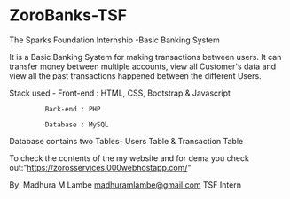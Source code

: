 # ZoroBanks-TSF
The Sparks Foundation Internship -Basic Banking System

It is a Basic Banking System for making transactions between users. It can transfer money between multiple accounts, view all Customer's data and view all the past transactions happened between the different Users.

Stack used - Front-end : HTML, CSS, Bootstrap & Javascript 

             Back-end : PHP
             
             Database : MySQL
             
Database contains two Tables- Users Table & Transaction Table

To check the contents of the my website and for dema you check out:"https://zorosservices.000webhostapp.com/"

By:
Madhura M Lambe
madhuramlambe@gmail.com
TSF Intern
